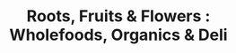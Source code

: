 ---
title: "Roots, Fruits & Flowers : Wholefoods, Organics & Deli"
url: /glasgow/roots-fruits-und-flowers-wholefoods-organics-und-deli/
shop: Gemüse & Obst
---